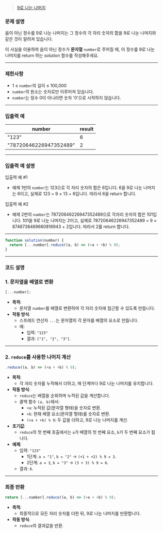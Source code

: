> [9로 나눈 나머지](https://school.programmers.co.kr/learn/courses/30/lessons/181914)

### **문제 설명**

음이 아닌 정수를 9로 나눈 나머지는 그 정수의 각 자리 숫자의 합을 9로 나눈 나머지와 같은 것이 알려져 있습니다.

이 사실을 이용하여 음이 아닌 정수가 **문자열** `number`로 주어질 때, 이 정수를 9로 나눈 나머지를 return 하는 solution 함수를 작성해주세요.

---

### 제한사항

- 1 ≤ `number`의 길이 ≤ 100,000
- `number`의 원소는 숫자로만 이루어져 있습니다.
- `number`는 정수 0이 아니라면 숫자 '0'으로 시작하지 않습니다.

---

### 입출력 예

| number                 | result |
| ---------------------- | ------ |
| "123"                  | 6      |
| "78720646226947352489" | 2      |

---

### 입출력 예 설명

입출력 예 #1

- 예제 1번의 `number`는 123으로 각 자리 숫자의 합은 6입니다. 6을 9로 나눈 나머지는 6이고, 실제로 123 = 9 × 13 + 6입니다. 따라서 6을 return 합니다.

입출력 예 #2

- 예제 2번의 `number`는 78720646226947352489으로 각자리 숫자의 합은 101입니다. 101을 9로 나눈 나머지는 2이고, 실제로 78720646226947352489 = 9 × 8746738469660816943 + 2입니다. 따라서 2를 return 합니다.

---

```jsx
function solution(number) {
  return [...number].reduce((a, b) => (+a + +b) % 9);
}
```

---

### **코드 설명**

### **1. 문자열을 배열로 변환**

```jsx
[...number];
```

- **목적**:
  - 문자열 `number`를 배열로 변환하여 각 자리 숫자에 접근할 수 있도록 만듭니다.
- **작동 방식**:
  - 스프레드 연산자 `...`는 문자열의 각 문자를 배열의 요소로 만듭니다.
  - 예:
    - 입력: `"123"`
    - 결과: `["1", "2", "3"]`.

---

### **2. `reduce`를 사용한 나머지 계산**

```jsx
.reduce((a, b) => (+a + +b) % 9);

```

- **목적**:
  - 각 자리 숫자를 누적해서 더하고, 매 단계마다 9로 나눈 나머지를 유지합니다.
- **작동 방식**:
  - `reduce`는 배열을 순회하며 누적된 값을 계산합니다.
  - 콜백 함수 `(a, b)`에서:
    - `+a`: 누적된 값(문자열 형태)을 숫자로 변환.
    - `+b`: 현재 배열 요소(문자열 형태)를 숫자로 변환.
    - `(+a + +b) % 9`: 두 값을 더하고, 9로 나눈 나머지를 계산.
- **초기값**:
  - `reduce`의 첫 번째 호출에서는 `a`가 배열의 첫 번째 요소, `b`가 두 번째 요소가 됩니다.
- **예제**:
  - 입력: `"123"`
    - 1단계: `a = "1"`, `b = "2"` → `(+1 + +2) % 9 = 3`.
    - 2단계: `a = 3`, `b = "3"` → `(3 + 3) % 9 = 6`.
  - 결과: `6`.

---

### **최종 반환**

```jsx
return [...number].reduce((a, b) => (+a + +b) % 9);
```

- **목적**:
  - 최종적으로 모든 자리 숫자를 더한 뒤, 9로 나눈 나머지를 반환합니다.
- **작동 방식**:
  - `reduce`의 결과값을 반환.
